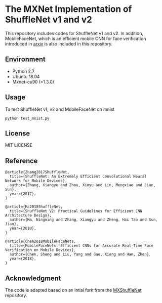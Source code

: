 # The MXNet Implementation of ShuffleNet v1 and v2

This repository includes codes for ShuffleNet v1 and v2. In addition, MobileFaceNet, which is an efficient mobile CNN for face verification introduced in [arxiv](https://arxiv.org/abs/1804.07573) is also included in this repository.

## Environment

-   Python 2.7 
-   Ubuntu 18.04
-   Mxnet-cu90 (=1.3.0)

## Usage

To test ShuffleNet v1, v2 and MobileFaceNet on mnist
```
python test_mnist.py
```


## License

MIT LICENSE


## Reference

```
@article{Zhang2017ShuffleNet,
  title={ShuffleNet: An Extremely Efficient Convolutional Neural Network for Mobile Devices},
  author={Zhang, Xiangyu and Zhou, Xinyu and Lin, Mengxiao and Jian, Sun},
  year={2017},
}

@article{Ma2018ShuffleNet,
  title={ShuffleNet V2: Practical Guidelines for Efficient CNN Architecture Design},
  author={Ma, Ningning and Zhang, Xiangyu and Zheng, Hai Tao and Sun, Jian},
  year={2018},
}

@article{Chen2018MobileFaceNets,
  title={MobileFaceNets: Efficient CNNs for Accurate Real-Time Face Verification on Mobile Devices},
  author={Chen, Sheng and Liu, Yang and Gao, Xiang and Han, Zhen},
  year={2018},
}
```

## Acknowledgment

The code is adapted based on an intial fork from the [MXShuffleNet](https://github.com/ZiyueHuang/MXShuffleNet) repository.
